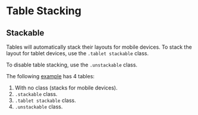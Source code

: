 
# Table Stacking 


## Stackable

Tables will automatically stack their layouts for mobile devices. To stack the layout for tablet devices, use the `.tablet stackable` class.

To disable table stacking, use the `.unstackable` class.

The following <a href="archives/Class Htmls/tables/table15.html" target = "_ blank">example</a> has 4 tables:

1. With no class (stacks for mobile devices).
2. `.stackable` class.
3. `.tablet stackable` class.
4. `.unstackable` class.




